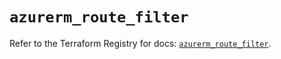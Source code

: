 # `azurerm_route_filter`

Refer to the Terraform Registry for docs: [`azurerm_route_filter`](https://registry.terraform.io/providers/hashicorp/azurerm/4.1.0/docs/resources/route_filter).
